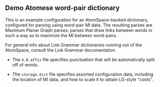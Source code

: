 Demo Atomese word-pair dictionary
---------------------------------
This is an example configuration for an AtomSpace-backed dictionary,
configured for parsing using word-pair MI data. The resulting parses
are Maximum Planar Graph parses: parses that draw links between words
in such a way as to maximize the MI between word-pairs.

For general info about Link Grammar dictionaries running out of the
AtomSpace, consult the Link Grammar documentation.

* The `4.0.affix` file specifies punctuation that will be automatically
  split off of words.

* The `storage.dict` file specifies assorted configuration data,
  including the location of MI data, and how to scale it to obtain
  LG-style "costs".
